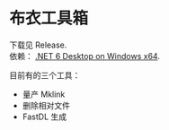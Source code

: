 # 布衣工具箱

下载见 Release.   
依赖： [.NET 6 Desktop on Windows x64](https://dotnet.microsoft.com/zh-cn/download/dotnet/6.0).   

目前有的三个工具：  
- 量产 Mklink
- 删除相对文件
- FastDL 生成